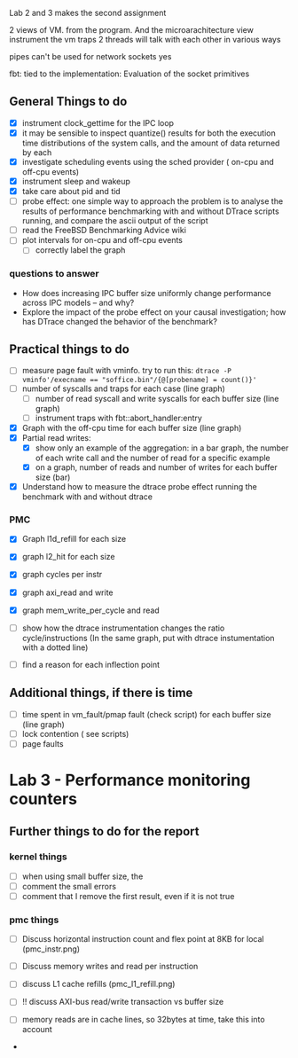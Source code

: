 Lab 2 and 3 makes the second assignment

2 views of VM. from the program. And the microarachitecture view
instrument the vm traps
2 threads will talk with each other in various ways

pipes can't be used for network
sockets yes

fbt: tied to the implementation:
Evaluation of the socket primitives

## General Things to do
- [x] instrument clock_gettime for the IPC loop
- [x] it may be sensible to inspect quantize() results for both the execution time distributions of the system calls, and the amount of data returned by each
- [x] investigate scheduling events using the sched provider ( on-cpu and off-cpu events)
- [x] instrument sleep and wakeup
- [x] take care about pid and tid
- [ ] probe effect: one simple way to approach the problem is to analyse the results of performance benchmarking with and without DTrace scripts running, and compare the ascii output of the script
- [ ] read the FreeBSD Benchmarking Advice wiki 
- [ ] plot intervals for on-cpu and off-cpu events
   - [ ] correctly label the graph

### questions to answer
- How does increasing IPC buffer size uniformly change performance across IPC models – and why?
- Explore the impact of the probe effect on your causal investigation; how has DTrace changed the behavior of the benchmark?

## Practical things to do
- [ ] measure page fault with vminfo. try to run this: `dtrace -P vminfo'/execname == "soffice.bin"/{@[probename] = count()}'`
- [ ] number of syscalls and traps for each case (line graph)
   - [ ] number of read syscall and write syscalls for each buffer size (line graph)
   - [ ] instrument traps with fbt::abort_handler:entry
- [x] Graph with the off-cpu time for each buffer size (line graph)
- [x] Partial read writes:
   - [x] show only an example of the aggregation: in a bar graph, the number of each write call and the 
         number of read for a specific example
   - [x] on a graph, number of reads and number of writes for each buffer size (bar)
- [x] Understand how to measure the dtrace probe effect
   running the benchmark with and without dtrace
### PMC
- [x] Graph l1d_refill for each size
- [x] graph l2_hit for each size
- [x] graph cycles per instr
- [x] graph axi_read and write
- [x] graph mem_write_per_cycle and read
- [ ] show how the dtrace instrumentation changes the ratio cycle/instructions (In the same graph, put with dtrace instumentation with a dotted line)
- [ ] find a reason for each inflection point


## Additional things, if there is time
- [ ] time spent in vm_fault/pmap fault (check script) for each buffer size (line graph)
- [ ] lock contention ( see scripts)
- [ ] page faults

# Lab 3 - Performance monitoring counters



## Further things to do for the report

### kernel things
- [ ] when using small buffer size, the 
- [ ] comment the small errors
- [ ] comment that I remove the first result, even if it is not true

### pmc things
- [ ] Discuss horizontal instruction count and flex point at 8KB for local (pmc_instr.png)
- [ ] Discuss memory writes and read per instruction
- [ ] discuss L1 cache refills (pmc_l1_refill.png)
- [ ] !! discuss AXI-bus read/write transaction vs buffer size
- [ ] memory reads are in cache lines, so 32bytes at time, take this into account


-

